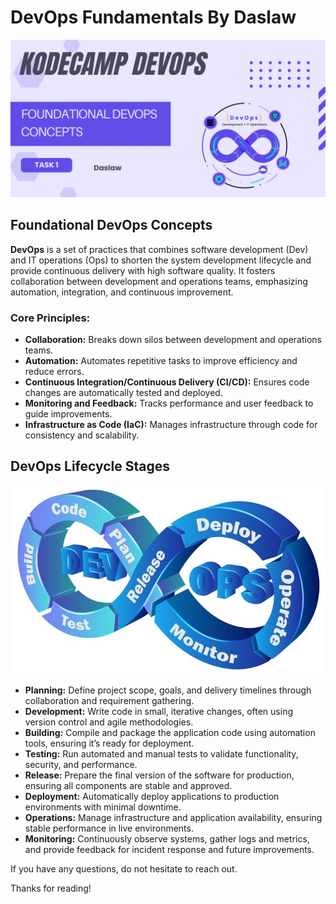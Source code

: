 # DevOps Fundamentals By Daslaw
![Foundational DevOps Concepts Banner](./images/Foundational%20DevOps%20Concepts.png)

## Foundational DevOps Concepts

**DevOps** is a set of practices that combines software development (Dev) and IT operations (Ops) to shorten the system development lifecycle and provide continuous delivery with high software quality. It fosters collaboration between development and operations teams, emphasizing automation, integration, and continuous improvement.

### Core Principles:
- **Collaboration:** Breaks down silos between development and operations teams.
- **Automation:** Automates repetitive tasks to improve efficiency and reduce errors.
- **Continuous Integration/Continuous Delivery (CI/CD):** Ensures code changes are automatically tested and deployed.
- **Monitoring and Feedback:** Tracks performance and user feedback to guide improvements.
- **Infrastructure as Code (IaC):** Manages infrastructure through code for consistency and scalability.

## DevOps Lifecycle Stages
![DevOps Lifecycle Stages](./images/image.png)

- **Planning:** Define project scope, goals, and delivery timelines through collaboration and requirement gathering.
- **Development:** Write code in small, iterative changes, often using version control and agile methodologies.
- **Building:** Compile and package the application code using automation tools, ensuring it’s ready for deployment.
- **Testing:** Run automated and manual tests to validate functionality, security, and performance.
- **Release:** Prepare the final version of the software for production, ensuring all components are stable and approved.
- **Deployment:** Automatically deploy applications to production environments with minimal downtime.
- **Operations:** Manage infrastructure and application availability, ensuring stable performance in live environments.
- **Monitoring:** Continuously observe systems, gather logs and metrics, and provide feedback for incident response and future improvements.

If you have any questions, do not hesitate to reach out.

Thanks for reading!
